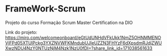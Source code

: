 # FrameWork-Scrum
Projeto do curso Formação Scrum Master Certification na DIO


Link do projeto: https://miro.com/welcomeonboard/eGtUdUNHdVFkUkk1NmZ5OHNMMENOVjFPd05XTUlPckg3YXZNVWFKMndubUJIeUZZN3FHYzF6dXpsdmRJdjZWUXwzNDU4NzY0NTUzNjM4Nzk1NzU0fDI=?share_link_id=171038561633
